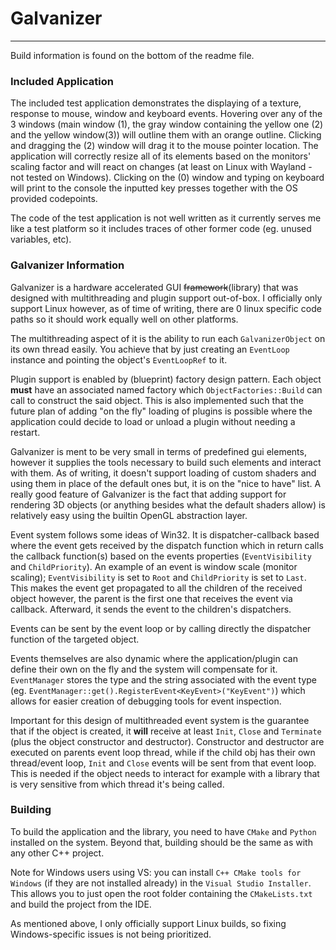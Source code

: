 # Galvanizer

---

Build information is found on the bottom of the readme file.

### Included Application

The included test application demonstrates the displaying of a texture,
response to mouse, window and keyboard events. Hovering over any of the 3 windows (main window (1), the gray window
containing the yellow one (2) and the yellow window(3)) will outline them with an orange outline. Clicking and dragging
the (2) window will drag it to the mouse pointer location. The application will correctly resize all of its elements
based on the monitors' scaling factor and will react on changes (at least on Linux with Wayland - not tested on
Windows). Clicking on the (0) window and typing on keyboard will print to the console the inputted key presses together
with the OS provided codepoints.

The code of the test application is not well written as it currently serves me like a test platform so it
includes traces of other former code (eg. unused variables, etc).

### Galvanizer Information

Galvanizer is a hardware accelerated GUI ~~framework~~(library) that was designed with multithreading and plugin support
out-of-box. I officially only support Linux however, as of time of writing, there are 0 linux specific code paths so it
should work equally well on other platforms.

The multithreading aspect of it is the ability to run each `GalvanizerObject` on its own thread easily. You
achieve that by just creating an `EventLoop` instance and pointing the object's `EventLoopRef` to it.

Plugin support is enabled by (blueprint) factory design pattern. Each object __must__ have an associated named factory
which `ObjectFactories::Build` can call to construct the said object. This is also implemented such that the future plan
of adding "on the fly" loading of plugins is possible where the application could decide to load or unload a plugin
without needing a restart.

Galvanizer is ment to be very small in terms of predefined gui elements, however it supplies the tools necessary to
build such elements and interact with them. As of writing, it doesn't support loading of custom shaders and using them
in place of the default ones but, it is on the "nice to have" list. A really good feature of Galvanizer is the fact that
adding support for rendering 3D objects (or anything besides what the default shaders allow) is relatively easy using
the builtin OpenGL abstraction layer.

Event system follows some ideas of Win32. It is dispatcher-callback based where the event gets received by the dispatch
function which in return calls the callback function(s) based on the events properties (`EventVisibility` and
`ChildPriority`). An example of an event is window scale (monitor scaling); `EventVisibility` is set to `Root` and
`ChildPriority` is set to `Last`. This makes the event get propagated to all the children of the received object
however, the parent is the first one that receives the event via callback. Afterward, it sends the event to the
children's dispatchers.

Events can be sent by the event loop or by calling directly the dispatcher function of the targeted object.

Events themselves are also dynamic where the application/plugin can define their own on the fly and the system will
compensate for it. `EventManager` stores the type and the string associated with the event type
(eg. `EventManager::get().RegisterEvent<KeyEvent>("KeyEvent")`) which allows for
easier creation of debugging tools for event inspection.

Important for this design of multithreaded event system is the guarantee that if the object is created, it __will__
receive at least `Init`, `Close` and `Terminate` (plus the object constructor and destructor). Constructor and
destructor are executed on parents event loop thread, while if the child obj has their own thread/event loop, `Init` and
`Close` events will be sent from that event loop. This is needed if the object needs to interact for example with a
library that is very sensitive from which thread it's being called.

### Building

To build the application and the library, you need to have `CMake` and `Python` installed on the system. Beyond that,
building should be the same as with any other C++ project.

Note for Windows users using VS: you can install `C++ CMake tools for Windows` (if they are not installed already) in
the `Visual Studio Installer`. This allows you to just open the root folder containing the `CMakeLists.txt` and build
the project from the IDE.

As mentioned above, I only officially support Linux builds, so fixing Windows-specific issues is not being prioritized.
